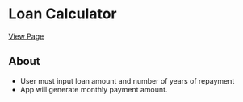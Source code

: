 # Loan Calculator

[View Page](https://amrdesai.github.io/loan-calculator/)

## About
- User must input loan amount and number of years of repayment
- App will generate monthly payment amount.
